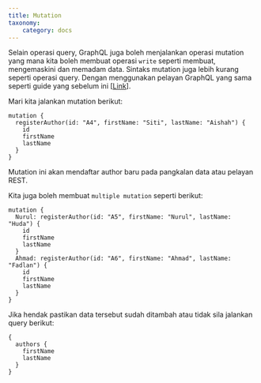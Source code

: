 ```yaml
---
title: Mutation
taxonomy:
    category: docs
---
```


Selain operasi query, GraphQL juga boleh menjalankan operasi mutation yang mana kita boleh membuat operasi ```write``` seperti membuat, mengemaskini dan memadam data. Sintaks mutation juga lebih kurang seperti operasi query. Dengan menggunakan pelayan GraphQL yang sama seperti guide yang sebelum ini [[Link](http://belajargraphql.herokuapp.com)].

Mari kita jalankan mutation berikut:
```
mutation {
  registerAuthor(id: "A4", firstName: "Siti", lastName: "Aishah") {
    id
    firstName
    lastName
  }
}
```

Mutation ini akan mendaftar author baru pada pangkalan data atau pelayan REST.

Kita juga boleh membuat ```multiple mutation``` seperti berikut:
```
mutation {
  Nurul: registerAuthor(id: "A5", firstName: "Nurul", lastName: "Huda") {
    id
    firstName
    lastName
  }
  Ahmad: registerAuthor(id: "A6", firstName: "Ahmad", lastName: "Fadlan") {
    id
    firstName
    lastName
  }
}
```

Jika hendak pastikan data tersebut sudah ditambah atau tidak sila jalankan query berikut:
```
{
  authors {
    firstName
    lastName
  }
}
```
